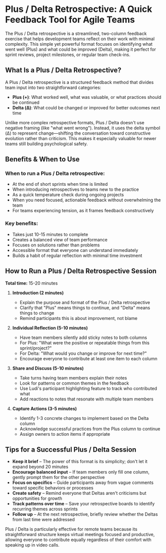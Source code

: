 # Plus / Delta Retrospective: A Quick Feedback Tool for Agile Teams

The Plus / Delta retrospective is a streamlined, two-column feedback exercise that helps development teams reflect on their work with minimal complexity. This simple yet powerful format focuses on identifying what went well (Plus) and what could be improved (Delta), making it perfect for sprint reviews, project milestones, or regular team check-ins.

## What Is a Plus / Delta Retrospective?

A Plus / Delta retrospective is a structured feedback method that divides team input into two straightforward categories:

- **Plus (+)**: What worked well, what was valuable, or what practices should be continued
- **Delta (Δ)**: What could be changed or improved for better outcomes next time

Unlike more complex retrospective formats, Plus / Delta doesn't use negative framing (like "what went wrong"). Instead, it uses the delta symbol (Δ) to represent change—shifting the conversation toward constructive evolution rather than criticism. This makes it especially valuable for newer teams still building psychological safety.

## Benefits & When to Use

### When to run a Plus / Delta retrospective:

- At the end of short sprints when time is limited
- When introducing retrospectives to teams new to the practice
- As a quick temperature check during ongoing projects
- When you need focused, actionable feedback without overwhelming the team
- For teams experiencing tension, as it frames feedback constructively

### Key benefits:

- Takes just 10-15 minutes to complete
- Creates a balanced view of team performance
- Focuses on solutions rather than problems
- Accessible format that everyone can understand immediately
- Builds a habit of regular reflection with minimal time investment

## How to Run a Plus / Delta Retrospective Session

**Total time:** 15-20 minutes

1. **Introduction (2 minutes)**

   - Explain the purpose and format of the Plus / Delta retrospective
   - Clarify that "Plus" means things to continue, and "Delta" means things to change
   - Remind participants this is about improvement, not blame

2. **Individual Reflection (5-10 minutes)**

   - Have team members silently add sticky notes to both columns
   - For Plus: "What were the positive or repeatable things from this sprint/project?"
   - For Delta: "What would you change or improve for next time?"
   - Encourage everyone to contribute at least one item to each column

3. **Share and Discuss (5-10 minutes)**

   - Take turns having team members explain their notes
   - Look for patterns or common themes in the feedback
   - Use Ludi's participant highlighting feature to track who contributed what
   - Add reactions to notes that resonate with multiple team members

4. **Capture Actions (3-5 minutes)**
   - Identify 1-3 concrete changes to implement based on the Delta column
   - Acknowledge successful practices from the Plus column to continue
   - Assign owners to action items if appropriate

## Tips for a Successful Plus / Delta Session

- **Keep it brief** – The power of this format is its simplicity; don't let it expand beyond 20 minutes
- **Encourage balanced input** – If team members only fill one column, gently prompt them for the other perspective
- **Focus on specifics** – Guide participants away from vague comments toward specific behaviors or processes
- **Create safety** – Remind everyone that Deltas aren't criticisms but opportunities for growth
- **Track patterns over time** – Save your retrospective boards to identify recurring themes across sprints
- **Follow up** – At the next retrospective, briefly review whether the Deltas from last time were addressed

Plus / Delta is particularly effective for remote teams because its straightforward structure keeps virtual meetings focused and productive, allowing everyone to contribute equally regardless of their comfort with speaking up in video calls.
